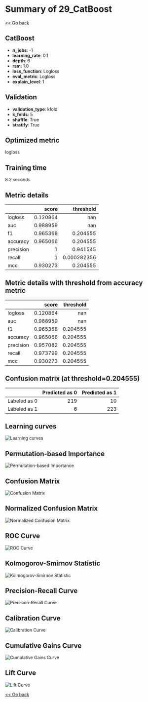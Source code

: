 # Summary of 29_CatBoost

[<< Go back](../README.md)


## CatBoost
- **n_jobs**: -1
- **learning_rate**: 0.1
- **depth**: 6
- **rsm**: 1.0
- **loss_function**: Logloss
- **eval_metric**: Logloss
- **explain_level**: 1

## Validation
 - **validation_type**: kfold
 - **k_folds**: 5
 - **shuffle**: True
 - **stratify**: True

## Optimized metric
logloss

## Training time

8.2 seconds

## Metric details
|           |    score |     threshold |
|:----------|---------:|--------------:|
| logloss   | 0.120864 | nan           |
| auc       | 0.988959 | nan           |
| f1        | 0.965368 |   0.204555    |
| accuracy  | 0.965066 |   0.204555    |
| precision | 1        |   0.941545    |
| recall    | 1        |   0.000282356 |
| mcc       | 0.930273 |   0.204555    |


## Metric details with threshold from accuracy metric
|           |    score |   threshold |
|:----------|---------:|------------:|
| logloss   | 0.120864 |  nan        |
| auc       | 0.988959 |  nan        |
| f1        | 0.965368 |    0.204555 |
| accuracy  | 0.965066 |    0.204555 |
| precision | 0.957082 |    0.204555 |
| recall    | 0.973799 |    0.204555 |
| mcc       | 0.930273 |    0.204555 |


## Confusion matrix (at threshold=0.204555)
|              |   Predicted as 0 |   Predicted as 1 |
|:-------------|-----------------:|-----------------:|
| Labeled as 0 |              219 |               10 |
| Labeled as 1 |                6 |              223 |

## Learning curves
![Learning curves](learning_curves.png)

## Permutation-based Importance
![Permutation-based Importance](permutation_importance.png)
## Confusion Matrix

![Confusion Matrix](confusion_matrix.png)


## Normalized Confusion Matrix

![Normalized Confusion Matrix](confusion_matrix_normalized.png)


## ROC Curve

![ROC Curve](roc_curve.png)


## Kolmogorov-Smirnov Statistic

![Kolmogorov-Smirnov Statistic](ks_statistic.png)


## Precision-Recall Curve

![Precision-Recall Curve](precision_recall_curve.png)


## Calibration Curve

![Calibration Curve](calibration_curve_curve.png)


## Cumulative Gains Curve

![Cumulative Gains Curve](cumulative_gains_curve.png)


## Lift Curve

![Lift Curve](lift_curve.png)



[<< Go back](../README.md)
